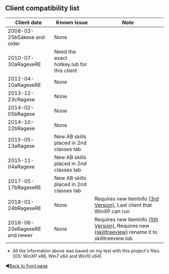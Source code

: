 ## Client compatibility list

| Client date | Known Issue | Note |
| --- | --- | --- |
| 2008-03-25bSakexe and older | None | |
| 2010-07-30aRagexeRE | Need the exact hotkey.lub for this client | |
| 2012-04-10aRagexeRE | None | |
| 2013-12-23cRagexe | None | |
| 2014-02-05bRagexe | None | |
| 2014-10-22bRagexe | None | |
| 2015-05-13aRagexe | New AB skills placed in 2nd classes tab | |
| 2015-11-04aRagexe | New AB skills placed in 2nd classes tab | |
| 2017-05-17bRagexeRE | New AB skills placed in 2nd classes tab | |
| 2018-01-24bRagexeRE | None | Requires new itemInfo [(3rd Version)](https://github.com/llchrisll/ROenglishRE/blob/master/Ragnarok/System/itemInfo_true_V3.lua), Last client that WinXP can run |
| 2018-06-20eRagexeRE and newer | None | Requires new itemInfo [(5th Version)](https://github.com/llchrisll/ROenglishRE/blob/master/Ragnarok/System/itemInfo_true_V5.lua), Requires new [(skilltreeview)](https://github.com/zackdreaver/ROenglishRE/blob/master/Ragnarok/data/luafiles514/lua%20files/skillinfoz/skilltreeview%2020180621.lub) rename it to skilltreeview.lub |

* All the information above was based on my test with this project's files. (OS: WinXP x86, Win7 x64 and Win10 x64)

:arrow_backward:[Back to front page](https://github.com/llchrisll/ROenglishRE#project-content)
